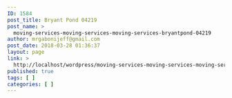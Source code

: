 ```yaml
---
ID: 1584
post_title: Bryant Pond 04219
post_name: >
  moving-services-moving-services-moving-services-bryantpond-04219
author: mrgabonijeff@gmail.com
post_date: 2018-03-28 01:36:37
layout: page
link: >
  http://localhost/wordpress/moving-services-moving-services-moving-services-bryantpond-04219/
published: true
tags: [ ]
categories: [ ]
---
```

